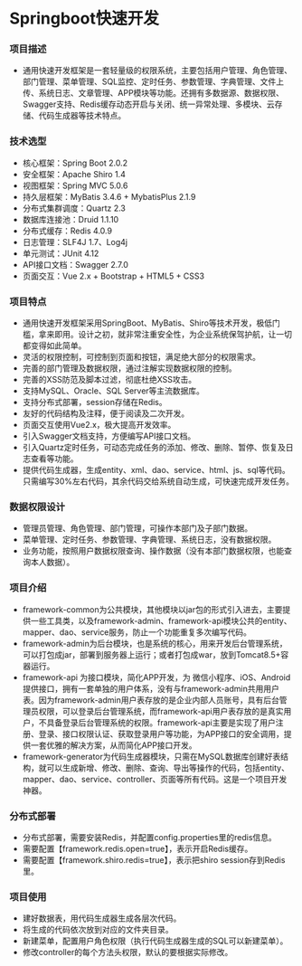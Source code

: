 # Springboot快速开发

### 项目描述
- 通用快速开发框架是一套轻量级的权限系统，主要包括用户管理、角色管理、部门管理、菜单管理、SQL监控、定时任务、参数管理、字典管理、文件上传、系统日志、文章管理、APP模块等功能。还拥有多数据源、数据权限、Swagger支持、Redis缓存动态开启与关闭、统一异常处理、多模块、云存储、代码生成器等技术特点。


### 技术选型
- 核心框架：Spring Boot 2.0.2
- 安全框架：Apache Shiro 1.4
- 视图框架：Spring MVC 5.0.6
- 持久层框架：MyBatis 3.4.6 + MybatisPlus 2.1.9
- 分布式集群调度：Quartz 2.3
- 数据库连接池：Druid 1.1.10
- 分布式缓存：Redis 4.0.9
- 日志管理：SLF4J 1.7、Log4j
- 单元测试：JUnit 4.12
- API接口文档：Swagger 2.7.0
- 页面交互：Vue 2.x + Bootstrap + HTML5 + CSS3


### 项目特点
- 通用快速开发框架采用SpringBoot、MyBatis、Shiro等技术开发，极低门槛，拿来即用。设计之初，就非常注重安全性，为企业系统保驾护航，让一切都变得如此简单。
- 灵活的权限控制，可控制到页面和按钮，满足绝大部分的权限需求。
- 完善的部门管理及数据权限，通过注解实现数据权限的控制。
- 完善的XSS防范及脚本过滤，彻底杜绝XSS攻击。
- 支持MySQL、Oracle、SQL Server等主流数据库。
- 支持分布式部署，session存储在Redis。
- 友好的代码结构及注释，便于阅读及二次开发。
- 页面交互使用Vue2.x，极大提高开发效率。
- 引入Swagger文档支持，方便编写API接口文档。
- 引入Quartz定时任务，可动态完成任务的添加、修改、删除、暂停、恢复及日志查看等功能。
- 提供代码生成器，生成entity、xml、dao、service、html、js、sql等代码。只需编写30%左右代码，其余代码交给系统自动生成，可快速完成开发任务。


### 数据权限设计
- 管理员管理、角色管理、部门管理，可操作本部门及子部门数据。
- 菜单管理、定时任务、参数管理、字典管理、系统日志，没有数据权限。
- 业务功能，按照用户数据权限查询、操作数据（没有本部门数据权限，也能查询本人数据）。


### 项目介绍
- framework-common为公共模块，其他模块以jar包的形式引入进去，主要提供一些工具类，以及framework-admin、framework-api模块公共的entity、mapper、dao、service服务，防止一个功能重复多次编写代码。
- framework-admin为后台模块，也是系统的核心，用来开发后台管理系统，可以打包成jar，部署到服务器上运行；或者打包成war，放到Tomcat8.5+容器运行。
- framework-api 为接口模块，简化APP开发，为 微信小程序、iOS、Android提供接口，拥有一套单独的用户体系，没有与framework-admin共用用户表。因为framework-admin用户表存放的是企业内部人员账号，具有后台管理员权限，可以登录后台管理系统，而framework-api用户表存放的是真实用户，不具备登录后台管理系统的权限。framework-api主要是实现了用户注册、登录、接口权限认证、获取登录用户等功能，为APP接口的安全调用，提供一套优雅的解决方案，从而简化APP接口开发。
- framework-generator为代码生成器模块，只需在MySQL数据库创建好表结构，就可以生成新增、修改、删除、查询、导出等操作的代码，包括entity、mapper、dao、service、controller、页面等所有代码。这是一个项目开发神器。


### 分布式部署
- 分布式部署，需要安装Redis，并配置config.properties里的redis信息。
- 需要配置【framework.redis.open=true】，表示开启Redis缓存。
- 需要配置【framework.shiro.redis=true】，表示把shiro session存到Redis里。


### 项目使用
- 建好数据表，用代码生成器生成各层次代码。
- 将生成的代码依次放到对应的文件夹目录。
- 新建菜单，配置用户角色权限（执行代码生成器生成的SQL可以新建菜单）。
- 修改controller的每个方法头权限，默认的要根据实际修改。

